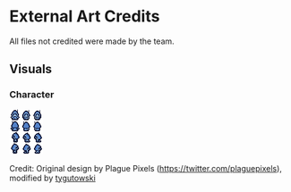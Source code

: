 # External Art Credits
All files not credited were made by the team.

## Visuals

### Character
![character](https://github.com/tygutowski/devlup-justpickone/blob/master/Sprites/character.png)

Credit: Original design by Plague Pixels (https://twitter.com/plaguepixels), modified by [tygutowski](https://github.com/tygutowski)

